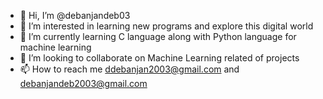 - 👋 Hi, I’m @debanjandeb03
- 👀 I’m interested in learning new programs and explore this digital world
- 🌱 I’m currently learning C language along with Python language for machine learning
- 💞️ I’m looking to collaborate on Machine Learning related of projects
- 📫 How to reach me ddebanjan2003@gmail.com and debanjandeb2003@gmail.com

<!---
debanjandeb03/debanjandeb03 is a ✨ special ✨ repository because its `README.md` (this file) appears on your GitHub profile.
You can click the Preview link to take a look at your changes.
--->

